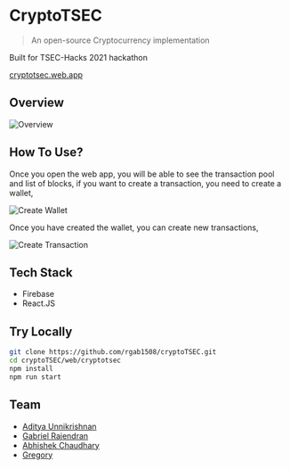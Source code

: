 # CryptoTSEC

> An open-source Cryptocurrency implementation

Built for TSEC-Hacks 2021 hackathon

[cryptotsec.web.app](https://cryptotsec.web.app)

## Overview

![Overview](https://user-images.githubusercontent.com/17960677/112734173-1ebde980-8f6a-11eb-8a77-5843080eab9f.png)

## How To Use?

Once you open the web app, you will be able to see the transaction pool and list of blocks, if you want to create a transaction, you need to create a wallet,

![Create Wallet](https://user-images.githubusercontent.com/17960677/112734220-617fc180-8f6a-11eb-9f3e-5c783a2fbe83.png)

Once you have created the wallet, you can create new transactions,

![Create Transaction](https://user-images.githubusercontent.com/17960677/112734243-8c6a1580-8f6a-11eb-884b-75cc11c50149.png)

## Tech Stack

* Firebase
* React.JS

## Try Locally

```sh
git clone https://github.com/rgab1508/cryptoTSEC.git
cd cryptoTSEC/web/cryptotsec
npm install
npm run start
```

## Team

* [Aditya Unnikrishnan](https://www.adiunni.tech)
* [Gabriel Rajendran](https://github.com/rgab1508)
* [Abhishek Chaudhary](https://theabbie.github.io/)
* [Gregory](https://github.com/gregbg218)
